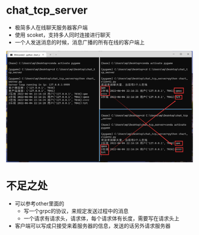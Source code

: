 # chat_tcp_server
- 极简多人在线聊天服务器客户端
- 使用 scoket，支持多人同时连接进行聊天
- 一个人发送消息的时候，消息广播的所有在线的客户端上

![res](./doc/img.png)

# 不足之处

- 可以参考other里面的
  - 写一个grpc的协议，来规定发送过程中的消息
  - 一个请求有请求头，请求体，每个请求体有长度，需要写在请求头上
- 客户端可以写成只接受来着服务器的信息，发送的话另外请求服务器